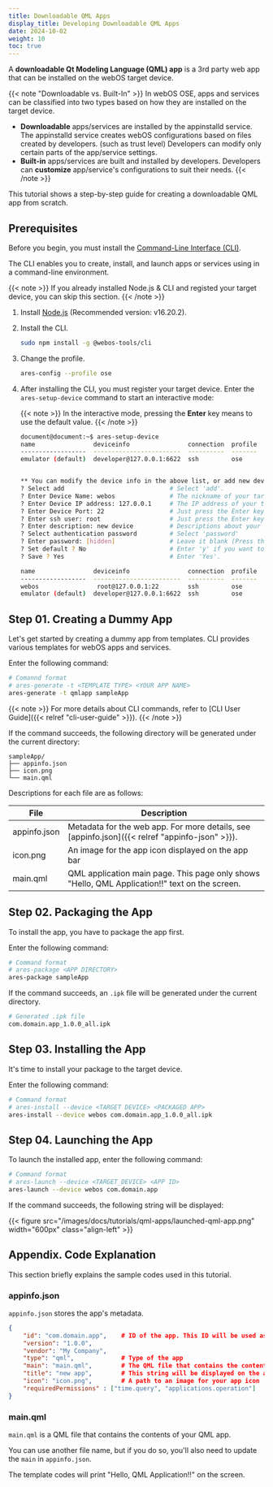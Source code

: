 ```yaml
---
title: Downloadable QML Apps
display_title: Developing Downloadable QML Apps
date: 2024-10-02
weight: 10
toc: true
---
```


A **downloadable Qt Modeling Language (QML) app** is a 3rd party web app that can be installed on the webOS target device.

{{< note "Downloadable vs. Built-In" >}}
In webOS OSE, apps and services can be classified into two types based on how they are installed on the target device.

- **Downloadable** apps/services are installed by the appinstalld service. The appinstalld service creates webOS configurations based on files created by developers. (such as trust level) Developers can modify only certain parts of the app/service settings.
- **Built-in** apps/services are built and installed by developers. Developers can **customize** app/service's configurations to suit their needs.
{{< /note >}}

This tutorial shows a step-by-step guide for creating a downloadable QML app from scratch.

## Prerequisites

Before you begin, you must install the [Command-Line Interface (CLI)](https://github.com/webos-tools/cli).

The CLI enables you to create, install, and launch apps or services using in a command-line environment.

{{< note >}}
If you already installed Node.js & CLI and registed your target device, you can skip this section.
{{< /note >}}

1. Install [Node.js](https://nodejs.org/en/download) (Recommended version: v16.20.2).
2. Install the CLI.

    ``` bash
    sudo npm install -g @webos-tools/cli
    ```

3. Change the profile.

    ``` bash
    ares-config --profile ose
    ```

4. After installing the CLI, you must register your target device. Enter the `ares-setup-device` command to start an interactive mode:

    {{< note >}}
    In the interactive mode, pressing the **Enter** key means to use the default value.
    {{< /note >}}

    ``` bash
    document@document:~$ ares-setup-device
    name                deviceinfo                connection  profile
    ------------------  ------------------------  ----------  -------
    emulator (default)  developer@127.0.0.1:6622  ssh         ose
    
    
    ** You can modify the device info in the above list, or add new device.
    ? Select add                             # Select 'add'.
    ? Enter Device Name: webos               # The nickname of your target device. Use the short name.
    ? Enter Device IP address: 127.0.0.1     # The IP address of your target device
    ? Enter Device Port: 22                  # Just press the Enter key. Do not change this value.
    ? Enter ssh user: root                   # Just press the Enter key. Do not change this value.
    ? Enter description: new device          # Descriptions about your target device
    ? Select authentication password         # Select 'password'
    ? Enter password: [hidden]               # Leave it blank (Press the Enter key).
    ? Set default ? No                       # Enter 'y' if you want to set this device as the default device.
    ? Save ? Yes                             # Enter 'Yes'.
    
    name                deviceinfo                connection  profile
    ------------------  ------------------------  ----------  -------
    webos                root@127.0.0.1:22        ssh         ose
    emulator (default)  developer@127.0.0.1:6622  ssh         ose
    ```

## Step 01. Creating a Dummy App

Let's get started by creating a dummy app from templates. CLI provides various templates for webOS apps and services.

Enter the following command:

``` bash
# Comannd format
# ares-generate -t <TEMPLATE TYPE> <YOUR APP NAME>
ares-generate -t qmlapp sampleApp
```

{{< note >}}
For more details about CLI commands, refer to [CLI User Guide]({{< relref "cli-user-guide" >}}).
{{< /note >}}

If the command succeeds, the following directory will be generated under the current directory:

```
sampleApp/
├── appinfo.json
├── icon.png
└── main.qml
```

Descriptions for each file are as follows:

| File | Description |
| ---- | ----------- |
| appinfo.json | Metadata for the web app. For more details, see [appinfo.json]({{< relref "appinfo-json" >}}). |
| icon.png | An image for the app icon displayed on the app bar |
| main.qml | QML application main page. This page only shows "Hello, QML Application!!" text on the screen. |

## Step 02. Packaging the App

To install the app, you have to package the app first.

Enter the following command:

``` bash
# Command format
# ares-package <APP DIRECTORY>
ares-package sampleApp
```

If the command succeeds, an `.ipk` file will be generated under the current directory.

``` bash
# Generated .ipk file
com.domain.app_1.0.0_all.ipk
```

## Step 03. Installing the App

It's time to install your package to the target device.

Enter the following command:

``` bash
# Command format
# ares-install --device <TARGET DEVICE> <PACKAGED APP>
ares-install --device webos com.domain.app_1.0.0_all.ipk
```

## Step 04. Launching the App

To launch the installed app, enter the following command:

``` bash
# Command format
# ares-launch --device <TARGET_DEVICE> <APP ID>
ares-launch --device webos com.domain.app
```

If the command succeeds, the following string will be displayed:

{{< figure src="/images/docs/tutorials/qml-apps/launched-qml-app.png" width="600px" class="align-left" >}}

## Appendix. Code Explanation

This section briefly explains the sample codes used in this tutorial.

### appinfo.json

`appinfo.json` stores the app's metadata.

``` json
{
    "id": "com.domain.app",    # ID of the app. This ID will be used as a unique identifier for the app.
    "version": "1.0.0",
    "vendor": "My Company",
    "type": "qml",             # Type of the app
    "main": "main.qml",        # The QML file that contains the contents of your app
    "title": "new app",        # This string will be displayed on the app bar
    "icon": "icon.png",        # A path to an image for your app icon
    "requiredPermissions" : ["time.query", "applications.operation"]   # ACG values for the app
}
```

### main.qml

`main.qml` is a QML file that contains the contents of your QML app. 

You can use another file name, but if you do so, you'll also need to update the `main` in `appinfo.json`.

The template codes will print "Hello, QML Application!!" on the screen.
